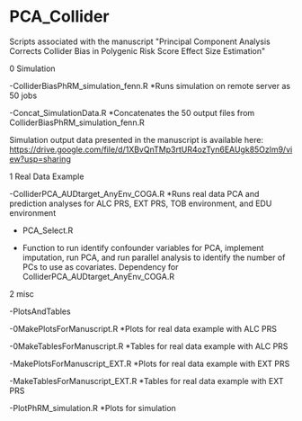 # PCA_Collider
Scripts associated with the manuscript "Principal Component Analysis Corrects Collider Bias in Polygenic Risk Score Effect Size Estimation"

0 Simulation 

-ColliderBiasPhRM_simulation_fenn.R
*Runs simulation on remote server as 50 jobs 

-Concat_SimulationData.R
*Concatenates the 50 output files from ColliderBiasPhRM_simulation_fenn.R

Simulation output data presented in the manuscript is available here:
https://drive.google.com/file/d/1XBvQnTMp3rtUR4ozTyn6EAUgk85Ozlm9/view?usp=sharing

1 Real Data Example

-ColliderPCA_AUDtarget_AnyEnv_COGA.R
*Runs real data PCA and prediction analyses for ALC PRS, EXT PRS, TOB environment, and EDU environment

- PCA_Select.R

* Function to run identify confounder variables for PCA, implement imputation, run PCA, and run parallel analysis to identify the number of PCs to use as covariates. Dependency for ColliderPCA_AUDtarget_AnyEnv_COGA.R


2 misc

-PlotsAndTables

-0MakePlotsForManuscript.R
*Plots for real data example with ALC PRS

-0MakeTablesForManuscript.R
*Tables for real data example with ALC PRS

-MakePlotsForManuscript_EXT.R
*Plots for real data example with EXT PRS

-MakeTablesForManuscript_EXT.R
*Tables for real data example with EXT PRS

-PlotPhRM_simulation.R
*Plots for simulation 

